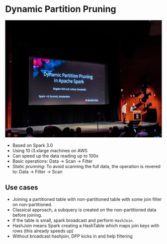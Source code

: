 # Dynamic Partition Pruning

![IMG](media/e00005.jpg)

- Based on Spark 3.0
- Using 10 i3.xlarge machines on AWS
- Can speed up the data reading up to 100x
- Basic operations: Data -> Scan -> Filter
- *Static prunning*: To avoid scanning the full data, the operation is revered to: Data -> Filter -> Scan

## Use cases

- Joining a partitioned table with non-partitioned table with some join filter on non-partitioned.
- Classical approach, a subquery is created on the non-partitioned data before joining.
- If the table is small, spark broadcast and perform `HashJoin`.
- HashJoin means Spark creating a HashTable which maps join keys with rows (this already speeds up)
- Without broadcast hashjoin, DPP kicks in and help filtering